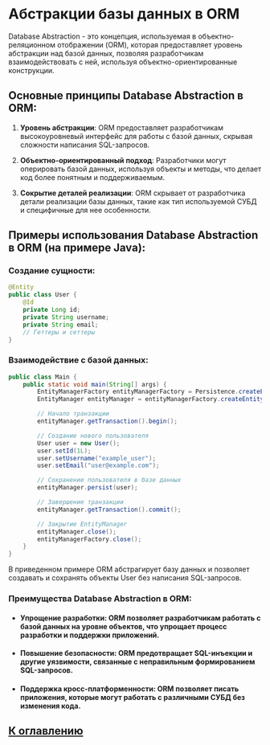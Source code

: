 # Абстракции базы данных в ORM

Database Abstraction - это концепция, используемая в объектно-реляционном отображении (ORM), которая предоставляет уровень абстракции над базой данных, позволяя разработчикам взаимодействовать с ней, используя объектно-ориентированные конструкции.

## Основные принципы Database Abstraction в ORM:

1. **Уровень абстракции**: ORM предоставляет разработчикам высокоуровневый интерфейс для работы с базой данных, скрывая сложности написания SQL-запросов.

2. **Объектно-ориентированный подход**: Разработчики могут оперировать базой данных, используя объекты и методы, что делает код более понятным и поддерживаемым.

3. **Сокрытие деталей реализации**: ORM скрывает от разработчика детали реализации базы данных, такие как тип используемой СУБД и специфичные для нее особенности.

## Примеры использования Database Abstraction в ORM (на примере Java):

### Создание сущности:

```java
@Entity
public class User {
    @Id
    private Long id;
    private String username;
    private String email;
    // Геттеры и сеттеры
}
```
### Взаимодействие с базой данных:
```java
public class Main {
    public static void main(String[] args) {
        EntityManagerFactory entityManagerFactory = Persistence.createEntityManagerFactory("example-unit");
        EntityManager entityManager = entityManagerFactory.createEntityManager();

        // Начало транзакции
        entityManager.getTransaction().begin();

        // Создание нового пользователя
        User user = new User();
        user.setId(1L);
        user.setUsername("example_user");
        user.setEmail("user@example.com");

        // Сохранение пользователя в базе данных
        entityManager.persist(user);

        // Завершение транзакции
        entityManager.getTransaction().commit();

        // Закрытие EntityManager
        entityManager.close();
        entityManagerFactory.close();
    }
}

```

В приведенном примере ORM абстрагирует базу данных и позволяет создавать и сохранять объекты User без написания SQL-запросов.

### Преимущества Database Abstraction в ORM:
- #### Упрощение разработки: ORM позволяет разработчикам работать с базой данных на уровне объектов, что упрощает процесс разработки и поддержки приложений.

- #### Повышение безопасности: ORM предотвращает SQL-инъекции и другие уязвимости, связанные с неправильным формированием SQL-запросов.

- #### Поддержка кросс-платформенности: ORM позволяет писать приложения, которые могут работать с различными СУБД без изменения кода.

## [К оглавлению](../references.md)